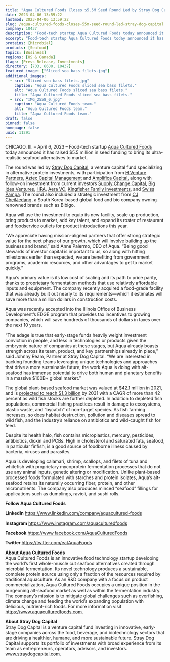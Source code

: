 ```yaml
---
title: "Aqua Cultured Foods Closes $5.5M Seed Round Led by Stray Dog Capital"
date: 2023-04-06 13:59:22
lastmod: 2023-04-06 13:59:22
slug: /aqua-cultured-foods-closes-55m-seed-round-led-stray-dog-capital
company: 10437
description: "Food-tech startup Aqua Cultured Foods today announced it has raised $5.5 million in seed funding to bring its ultra-realistic seafood alternatives to market."
excerpt: "Food-tech startup Aqua Cultured Foods today announced it has raised $5.5 million in seed funding to bring its ultra-realistic seafood alternatives to market."
proteins: [Microbial]
products: [Seafood]
topics: [Business]
regions: [US & Canada]
flags: [Press Release, Investments]
directory: [703, 6600, 10437]
featured_image: ["Sliced sea bass filets.jpg"]
additional_images:
  - src: "Sliced sea bass filets.jpg"
    caption: "Aqua Cultured Foods sliced sea bass filets."
    alt: "Aqua Cultured Foods sliced sea bass filets."
    title: "Aqua Cultured Foods sliced sea bass filets."
  - src: "IMG_2558_0.jpg"
    caption: "Aqua Cultured Foods team."
    alt: "Aqua Cultured Foods team."
    title: "Aqua Cultured Foods team."
draft: false
pinned: false
homepage: false
uuid: 11291
---
```

<p>CHICAGO, Ill. – April 6, 2023 – Food-tech startup <a href="https://u7061146.ct.sendgrid.net/ls/click?upn=4tNED-2FM8iDZJQyQ53jATUQ3tKoGfuVes3hetCSGKdAtEzwo8TT9mTA1gsa98RLwbpQhf_Zd6hRd3O-2Bi7TiTmhDOob5tWqNe5lTPNe-2B65UQdIaIzmZQAnH6RxvvRANn1X6Z3IzwsCmbowZzueiMy3PRnFntlfiq1rgQTJcSgxCtniQoB9bgniRRFnIRCzy-2B4wS2fleT0j7Y55pzXeKc9-2Bl8Ed-2BAx5OHGktlpoX0vEj6W6j7ZE1MB65wE9DDDkEozvOI72BruRujJ-2B3I-2FdxL2sXtqgSL-2FGNwx1XkGnIZhyBzxRmNwmq3bW2HzWHSNun-2B9lF0B-2FoCD8fXii-2FNu8ckj-2BImNxeO0qCE3EvlLnTZE0SmkEBBDfwfd-2FTvyvFPVnnIVQ7ll2Q1b7hpdVeVZLvU5qNsldJ5qzt7EY4772MR-2BBcdAKef1g-3D">Aqua Cultured Foods</a> today announced it has raised $5.5 million in seed funding to bring its ultra-realistic seafood alternatives to market.</p>
<p>The round was led by <a href="https://straydogcapital.com/">Stray Dog Capital</a>, a venture capital fund specializing in alternative protein investments, with participation from <a href="https://h.ventures/">H Venture Partners</a>, <a href="https://www.azteccapitalmanagement.com/">Aztec Capital Management</a> and <a href="https://www.amplifica.capital/">Amplifica Capital</a>, along with follow-on investment from current investors <a href="https://supplychange.fund/">Supply Change Capital</a>, <a href="https://bigideaventures.com/">Big Idea Ventures</a>, <a href="https://hpa.vc/">HPA</a>, <a href="https://www.aera.vc/">Aera VC</a>, <a href="https://www.kingfishercapital.com/">Kingfisher Family Investments</a>, and <a href="https://www.swisspampa.com/">Swiss Pampa</a>. The round also included a strategic investment from <a href="https://www.cj.co.kr/en/index">CJ CheilJedang</a>, a South Korea-based global food and bio company owning renowned brands such as Bibigo.</p>
<p>Aqua will use the investment to equip its new facility, scale up production, bring products to market, add key talent, and expand its roster of restaurant and foodservice outlets for product introductions this year.</p>
<p>“We appreciate having mission-aligned partners that offer strong strategic value for the next phase of our growth, which will involve building up the business and brand,” said Anne Palermo, CEO of Aqua. “Being good stewards of investor capital is important to us, so along with hitting milestones earlier than expected, we are benefiting from government programs, academic resources, and other advantages to get to market quickly.”</p>
<p>Aqua’s primary value is its low cost of scaling and its path to price parity, thanks to proprietary fermentation methods that use relatively affordable inputs and equipment. The company recently acquired a food-grade facility that was already built out nearly to its requirements—which it estimates will save more than a million dollars in construction costs.</p>
<p>Aqua was recently accepted into the Illinois Office of Business Development’s EDGE program that provides tax incentives to growing companies, which will save hundreds of thousands of dollars in taxes over the next 10 years.</p>
<p>“The adage is true that early-stage funds heavily weight investment conviction in people, and less in technologies or products given the embryonic nature of companies at these stages, but Aqua already boasts strength across its team, product, and key partnerships already in place,” said Johnny Ream, Partner at Stray Dog Capital. “We are interested in backing founding teams leveraging unique technologies and approaches that drive a more sustainable future; the work Aqua is doing with alt-seafood has immense potential to drive both human and planetary benefits in a massive $100B+ global market.”</p>
<p>The global plant-based seafood market was valued at $42.1 million in 2021, and is <a href="https://www.alliedmarketresearch.com/plant-based-seafood-market-A17387">projected to reach $1.3 billion</a> by 2031 with a CAGR of more than 42 percent as wild fish stocks are further depleted. In addition to depleted fish populations, commercial fishing practices result in damage to ecosystems, plastic waste, and “bycatch” of non-target species. As fish farming increases, so does habitat destruction, pollution and diseases spread to wild fish, and the industry’s reliance on antibiotics and wild-caught fish for feed.</p>
<p>Despite its health halo, fish contains microplastics, mercury, pesticides, antibiotics, dioxin and PCBs. High in cholesterol and saturated fats, seafood, in particular finfish, is a good source of foodborne illness caused by bacteria, viruses and parasites.</p>
<p>Aqua is developing calamari, shrimp, scallops, and filets of tuna and whitefish with proprietary mycoprotein fermentation processes that do not use any animal inputs, genetic altering or modification. Unlike plant-based processed foods formulated with starches and protein isolates, Aqua’s alt-seafood retains its naturally occurring fiber, protein, and other micronutrients. The company also produces minced “seafood” fillings for applications such as dumplings, ravioli, and sushi rolls.</p>
<p><strong>Follow Aqua Cultured Foods </strong></p>
<p><strong>LinkedIn</strong> <a href="https://www.linkedin.com/company/aquacultured-foods">https://www.linkedin.com/company/aquacultured-foods</a> </p>
<p><strong>Instagram</strong> <a href="https://www.instagram.com/aquaculturedfoods">https://www.instagram.com/aquaculturedfoods</a> </p>
<p><strong>Facebook</strong> <a href="https://www.facebook.com/AquaCulturedFoods">https://www.facebook.com/AquaCulturedFoods</a> </p>
<p><strong>Twitter </strong><a href="https://twitter.com/eatAquaFoods">https://twitter.com/eatAquaFoods</a>   </p>
<p>‎<strong>About Aqua Cultured Foods</strong><br />
Aqua Cultured Foods is an innovative food technology startup developing the world’s first whole-muscle cut seafood alternatives created through microbial fermentation. Its novel technology produces a sustainable, complete protein source using only a fraction of the resources required by traditional aquaculture. As an R&D company with a focus on product commercialization, Aqua Cultured Foods occupies a unique position in the burgeoning alt-seafood market as well as within the fermentation industry. The company’s mission is to mitigate global challenges such as overfishing, climate change and feeding the world’s expanding population with delicious, nutrient-rich foods. For more information visit <a href="https://www.aquaculturedfoods.com">https://www.aquaculturedfoods.com</a>.</p>
<p><strong>About Stray Dog Capital</strong><br />
Stray Dog Capital is a venture capital fund investing in innovative, early-stage companies across the food, beverage, and biotechnology sectors that are driving a healthier, humane, and more sustainable future. Stray Dog Capital supports its portfolio of investments with broad experience from its team as entrepreneurs, operators, advisors, and investors. <a href="https://www.straydogcapital.com">www.straydogcapital.com</a>.</p>
